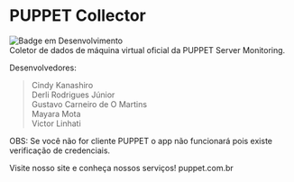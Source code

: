 # PUPPET Collector 
![Badge em Desenvolvimento](http://img.shields.io/static/v1?label=STATUS&message=EM%20DESENVOLVIMENTO&color=GREEN&style=for-the-badge) <br>
Coletor de dados de máquina virtual oficial da PUPPET Server Monitoring.


Desenvolvedores:
> Cindy Kanashiro <br>
> Derli Rodrigues Júnior <br>
> Gustavo Carneiro de O Martins <br>
> Mayara Mota <br>
> Victor Linhati <br>

OBS:
Se você não for cliente PUPPET o app não funcionará pois existe verificação de credenciais.

Visite nosso site e conheça nossos serviços!
puppet.com.br

